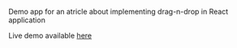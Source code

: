 Demo app for an atricle about implementing drag-n-drop in React application

Live demo available [here](https://react-sortable-hoc-app-example.maksakymenko.now.sh/)
